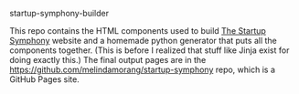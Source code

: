 startup-symphony-builder

This repo contains the HTML components used to build [The Startup Symphony](https://startupsymphony.org/) website and a homemade python generator that puts all the components together. (This is before I realized that stuff like Jinja exist for doing exactly this.)  The final output pages are in the https://github.com/melindamorang/startup-symphony repo, which is a GitHub Pages site.
